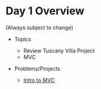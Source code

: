 # Day 1 Overview

(Always subject to change)

- Topics
  - Review Tuscany Villa Project
  - MVC

- Problems/Projects
  - [Intro to MVC](https://docs.google.com/a/wecancodeit.org/presentation/d/1auRjNmq9hj55lcbaLr60XE6ZQWifo5Bzqxw3W-svf78/edit?usp=sharing)

